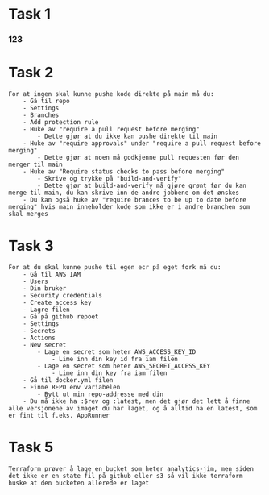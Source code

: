 # Task 1

### 123

# Task 2
    For at ingen skal kunne pushe kode direkte på main må du:
        - Gå til repo
        - Settings
        - Branches
        - Add protection rule
        - Huke av "require a pull request before merging"
            - Dette gjør at du ikke kan pushe direkte til main
        - Huke av "require approvals" under "require a pull request before merging"
            - Dette gjør at noen må godkjenne pull requesten før den merger til main
        - Huke av "Require status checks to pass before merging"
            - Skrive og trykke på "build-and-verify"
            - Dette gjør at build-and-verify må gjøre grønt før du kan merge til main, du kan skrive inn de andre jobbene om det ønskes
        - Du kan også huke av "require brances to be up to date before merging" hvis main inneholder kode som ikke er i andre branchen som skal merges
        
# Task 3
    For at du skal kunne pushe til egen ecr på eget fork må du:
        - Gå til AWS IAM
        - Users
        - Din bruker
        - Security credentials
        - Create access key
        - Lagre filen
        - Gå på github repoet
        - Settings
        - Secrets
        - Actions
        - New secret
            - Lage en secret som heter AWS_ACCESS_KEY_ID
                - Lime inn din key id fra iam filen
            - Lage en secret som heter AWS_SECRET_ACCESS_KEY
                - Lime inn din key fra iam filen
        - Gå til docker.yml filen
        - Finne REPO env variabelen
            - Bytt ut min repo-addresse med din
        - Du må ikke ha :$rev og :latest, men det gjør det lett å finne alle versjonene av imaget du har laget, og å alltid ha en latest, som er fint til f.eks. AppRunner

# Task 5
    Terraform prøver å lage en bucket som heter analytics-jim, men siden det ikke er en state fil på github eller s3 så vil ikke terraform huske at den bucketen allerede er laget
